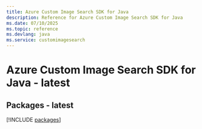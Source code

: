 ```yaml
---
title: Azure Custom Image Search SDK for Java
description: Reference for Azure Custom Image Search SDK for Java
ms.date: 07/10/2025
ms.topic: reference
ms.devlang: java
ms.service: customimagesearch
---
```

# Azure Custom Image Search SDK for Java - latest
## Packages - latest
[!INCLUDE [packages](custom-image-search-index.md)]